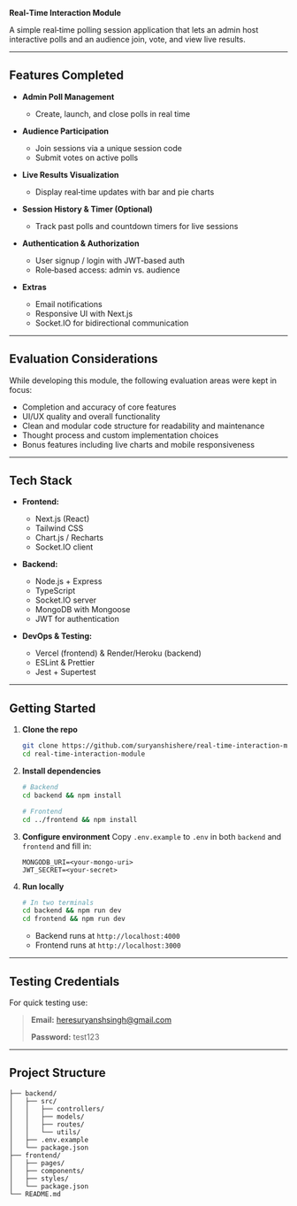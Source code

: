 **Real‑Time Interaction Module**

A simple real‑time polling session application that lets an admin host interactive polls and an audience join, vote, and view live results.

---

## Features Completed

* **Admin Poll Management**

  * Create, launch, and close polls in real time
* **Audience Participation**

  * Join sessions via a unique session code
  * Submit votes on active polls
* **Live Results Visualization**

  * Display real‑time updates with bar and pie charts
* **Session History & Timer (Optional)**

  * Track past polls and countdown timers for live sessions
* **Authentication & Authorization**

  * User signup / login with JWT‑based auth
  * Role‑based access: admin vs. audience
* **Extras**

  * Email notifications
  * Responsive UI with Next.js
  * Socket.IO for bidirectional communication

---

## Evaluation Considerations

While developing this module, the following evaluation areas were kept in focus:

* Completion and accuracy of core features
* UI/UX quality and overall functionality
* Clean and modular code structure for readability and maintenance
* Thought process and custom implementation choices
* Bonus features including live charts and mobile responsiveness

---

## Tech Stack

* **Frontend:**

  * Next.js (React)
  * Tailwind CSS
  * Chart.js / Recharts
  * Socket.IO client
* **Backend:**

  * Node.js + Express
  * TypeScript
  * Socket.IO server
  * MongoDB with Mongoose
  * JWT for authentication
* **DevOps & Testing:**

  * Vercel (frontend) & Render/Heroku (backend)
  * ESLint & Prettier
  * Jest + Supertest

---

## Getting Started

1. **Clone the repo**

   ```bash
   git clone https://github.com/suryanshishere/real-time-interaction-module.git
   cd real-time-interaction-module
   ```

2. **Install dependencies**

   ```bash
   # Backend
   cd backend && npm install

   # Frontend
   cd ../frontend && npm install
   ```

3. **Configure environment**
   Copy `.env.example` to `.env` in both `backend` and `frontend` and fill in:

   ```env
   MONGODB_URI=<your-mongo-uri>
   JWT_SECRET=<your-secret>
   ```

4. **Run locally**

   ```bash
   # In two terminals
   cd backend && npm run dev
   cd frontend && npm run dev
   ```

   * Backend runs at `http://localhost:4000`
   * Frontend runs at `http://localhost:3000`

---

## Testing Credentials

For quick testing use:

> **Email:** [heresuryanshsingh@gmail.com](mailto:heresuryanshsingh@gmail.com)
>
> **Password:** test123

---

## Project Structure

```
├── backend/
│   ├── src/
│   │   ├── controllers/
│   │   ├── models/
│   │   ├── routes/
│   │   └── utils/
│   ├── .env.example
│   └── package.json
├── frontend/
│   ├── pages/
│   ├── components/
│   ├── styles/
│   └── package.json
└── README.md
```
